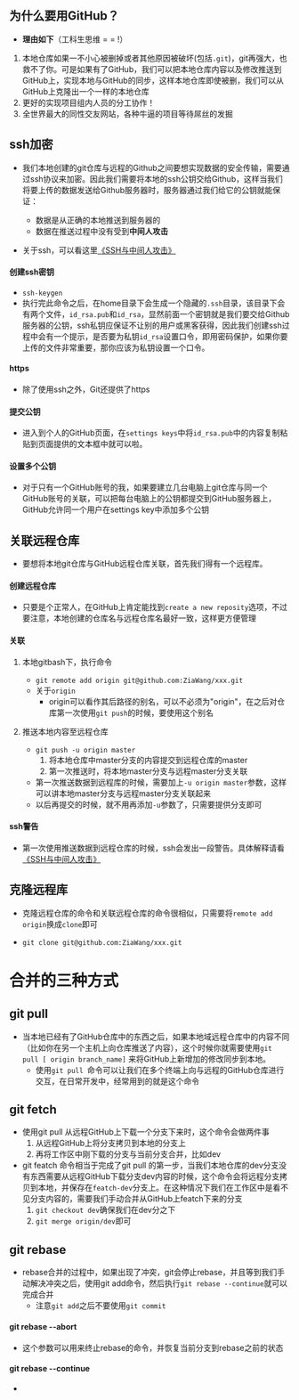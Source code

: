 ## 为什么要用GitHub？
- **理由如下**（工科生思维   = = !）

1. 本地仓库如果一不小心被删掉或者其他原因被破坏(包括`.git`)，git再强大，也救不了你。可是如果有了GitHub，我们可以把本地仓库内容以及修改推送到GitHub上，实现本地与GitHub的同步，这样本地仓库即使被删，我们可以从GitHub上克隆出一个一样的本地仓库
2. 更好的实现项目组内人员的分工协作！ 
3. 全世界最大的同性交友网站，各种牛逼的项目等待屌丝的发掘




## ssh加密
- 我们本地创建的git仓库与远程的Github之间要想实现数据的安全传输，需要通过ssh协议来加密。因此我们需要将本地的ssh公钥交给Github，这样当我们将要上传的数据发送给Github服务器时，服务器通过我们给它的公钥就能保证：
	- 数据是从正确的本地推送到服务器的
	- 数据在推送过程中没有受到**中间人攻击**

- 关于ssh，可以看这里[《SSH与中间人攻击》]()

#### 创建ssh密钥
- `ssh-keygen`
- 执行完此命令之后，在home目录下会生成一个隐藏的`.ssh`目录，该目录下会有两个文件，`id_rsa.pub`和`id_rsa`，显然前面一个密钥就是我们要交给Github服务器的公钥，ssh私钥应保证不让别的用户或黑客获得，因此我们创建ssh过程中会有一个提示，是否要为私钥`id_rsa`设置口令，即用密码保护，如果你要上传的文件非常重要，那你应该为私钥设置一个口令。


#### https
- 除了使用ssh之外，Git还提供了https

#### 提交公钥
- 进入到个人的GitHub页面，在`settings keys`中将`id_rsa.pub`中的内容复制粘贴到页面提供的文本框中就可以啦。

#### 设置多个公钥
- 对于只有一个GitHub账号的我，如果要建立几台电脑上git仓库与同一个GitHub账号的关联，可以把每台电脑上的公钥都提交到GitHub服务器上，GitHub允许同一个用户在settings key中添加多个公钥


## 关联远程仓库
- 要想将本地git仓库与GitHub远程仓库关联，首先我们得有一个远程库。

#### 创建远程仓库
- 只要是个正常人，在GitHub上肯定能找到`create a new reposity`选项，不过要注意，本地创建的仓库名与远程仓库名最好一致，这样更方便管理

#### 关联
1. 本地gitbash下，执行命令
	- `git remote add origin git@github.com:ZiaWang/xxx.git`
	- 关于`origin`
		- origin可以看作其后路径的别名，可以不必须为"origin"，在之后对仓库第一次使用`git push`的时候，要使用这个别名


2. 推送本地内容至远程仓库
	- `git push -u origin master`
		1. 将本地仓库中master分支的内容提交到远程仓库的master
		2. 第一次推送时，将本地master分支与远程master分支关联 
	- 第一次推送数据到远程库的时候，需要加上`-u origin master`参数，这样可以讲本地master分支与远程master分支关联起来
	- 以后再提交的时候，就不用再添加`-u`参数了，只需要提供分支即可

#### ssh警告
- 第一次使用推送数据到远程仓库的时候，ssh会发出一段警告。具体解释请看[《SSH与中间人攻击》]()


## 克隆远程库
- 克隆远程仓库的命令和关联远程仓库的命令很相似，只需要将`remote add origin`换成`clone`即可

- `git clone git@github.com:ZiaWang/xxx.git`


# 合并的三种方式

## git pull
- 当本地已经有了GitHub仓库中的东西之后，如果本地域远程仓库中的内容不同（比如你在另一个主机上向仓库推送了内容），这个时候你就需要使用`git pull [ origin branch_name]` 来将GitHub上新增加的修改同步到本地。
	- 使用`git pull `命令可以让我们在多个终端上向与远程的GitHub仓库进行交互，在日常开发中，经常用到的就是这个命令 

## git fetch 
- 使用git pull 从远程GitHub上下载一个分支下来时，这个命令会做两件事
	1. 从远程GitHub上将分支拷贝到本地的分支上
	2. 再将工作区中刚下载的分支与当前分支合并，比如dev
- git featch 命令相当于完成了git pull 的第一步，当我们本地仓库的dev分支没有东西需要从远程GitHub下载分支dev内容的时候，这个命令会将远程分支拷贝到本地，并保存在`featch-dev`分支上。在这种情况下我们在工作区中是看不见分支内容的，需要我们手动合并从GitHub上featch下来的分支
	1.  `git checkout dev`确保我们在dev分之下
	2.  `git merge origin/dev`即可

## git rebase

- rebase合并的过程中，如果出现了冲突，git会停止rebase，并且等到我们手动解决冲突之后，使用git add命令，然后执行`git rebase --continue`就可以完成合并
	- 注意`git add`之后不要使用`git commit 	`

#### git rebase --abort 
- 这个参数可以用来终止rebase的命令，并恢复当前分支到rebase之前的状态

#### git rebase --continue
- 



